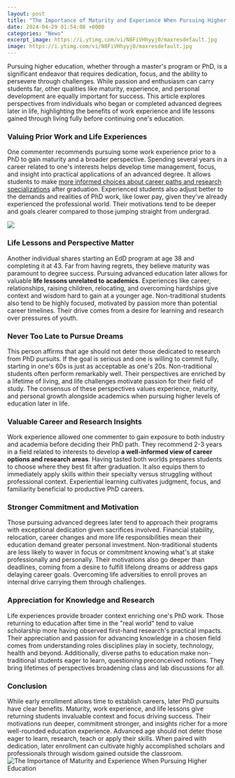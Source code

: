 ```yaml
---
layout: post
title: "The Importance of Maturity and Experience When Pursuing Higher Education"
date: 2024-04-29 01:54:08 +0000
categories: "News"
excerpt_image: https://i.ytimg.com/vi/N8FiVHhyyj0/maxresdefault.jpg
image: https://i.ytimg.com/vi/N8FiVHhyyj0/maxresdefault.jpg
---
```


Pursuing higher education, whether through a master's program or PhD, is a significant endeavor that requires dedication, focus, and the ability to persevere through challenges. While passion and enthusiasm can carry students far, other qualities like maturity, experience, and personal development are equally important for success. This article explores perspectives from individuals who began or completed advanced degrees later in life, highlighting the benefits of work experience and life lessons gained through living fully before continuing one's education.
### Valuing Prior Work and Life Experiences  
One commenter recommends pursuing some work experience prior to a PhD to gain maturity and a broader perspective. Spending several years in a career related to one's interests helps develop time management, focus, and insight into practical applications of an advanced degree. It allows students to make [more informed choices about career paths and research specializations](https://store.fi.io.vn/chihuahuas-blue-chihuahua-dog-weightlifting-in-fitness-gym-chihuahua-dog) after graduation. Experienced students also adjust better to the demands and realities of PhD work, like lower pay, given they've already experienced the professional world. Their motivations tend to be deeper and goals clearer compared to those jumping straight from undergrad. 

![](https://www.stir.ae/blog/wp-content/uploads/2019/03/qtq80-CwZzRi.jpeg)
### Life Lessons and Perspective Matter
Another individual shares starting an EdD program at age 38 and completing it at 43. Far from having regrets, they believe maturity was paramount to degree success. Pursuing advanced education later allows for valuable **life lessons unrelated to academics**. Experiences like career, relationships, raising children, relocating, and overcoming hardships give context and wisdom hard to gain at a younger age. Non-traditional students also tend to be highly focused, motivated by passion more than potential career timelines. Their drive comes from a desire for learning and research over pressures of youth.
### Never Too Late to Pursue Dreams 
This person affirms that age should not deter those dedicated to research from PhD pursuits. If the goal is serious and one is willing to commit fully, starting in one's 60s is just as acceptable as one's 20s. Non-traditional students often perform remarkably well. Their perspectives are enriched by a lifetime of living, and life challenges motivate passion for their field of study. The consensus of these perspectives values experience, maturity, and personal growth alongside academics when pursuing higher levels of education later in life.
### Valuable Career and Research Insights 
Work experience allowed one commenter to gain exposure to both industry and academia before deciding their PhD path. They recommend 2-3 years in a field related to interests to develop **a well-informed view of career options and research areas**. Having tasted both worlds prepares students to choose where they best fit after graduation. It also equips them to immediately apply skills within their specialty versus struggling without professional context. Experiential learning cultivates judgment, focus, and familiarity beneficial to productive PhD careers.
### Stronger Commitment and Motivation 
Those pursuing advanced degrees later tend to approach their programs with exceptional dedication given sacrifices involved. Financial stability, relocation, career changes and more life responsibilities mean their education demand greater personal investment. Non-traditional students are less likely to waver in focus or commitment knowing what's at stake professionally and personally. Their motivations also go deeper than deadlines, coming from a desire to fulfill lifelong dreams or address gaps delaying career goals. Overcoming life adversities to enroll proves an internal drive carrying them through challenges.
### Appreciation for Knowledge and Research  
Life experiences provide broader context enriching one's PhD work. Those returning to education after time in the "real world" tend to value scholarship more having observed first-hand research's practical impacts. Their appreciation and passion for advancing knowledge in a chosen field comes from understanding roles disciplines play in society, technology, health and beyond. Additionally, diverse paths to education make non-traditional students eager to learn, questioning preconceived notions. They bring lifetimes of perspectives broadening class and lab discussions for all.
### Conclusion
While early enrollment allows time to establish careers, later PhD pursuits have clear benefits. Maturity, work experience, and life lessons give returning students invaluable context and focus driving success. Their motivations run deeper, commitment stronger, and insights richer for a more well-rounded education experience. Advanced age should not deter those eager to learn, research, teach or apply their skills. When paired with dedication, later enrollment can cultivate highly accomplished scholars and professionals through wisdom gained outside the classroom.
![The Importance of Maturity and Experience When Pursuing Higher Education](https://i.ytimg.com/vi/N8FiVHhyyj0/maxresdefault.jpg)